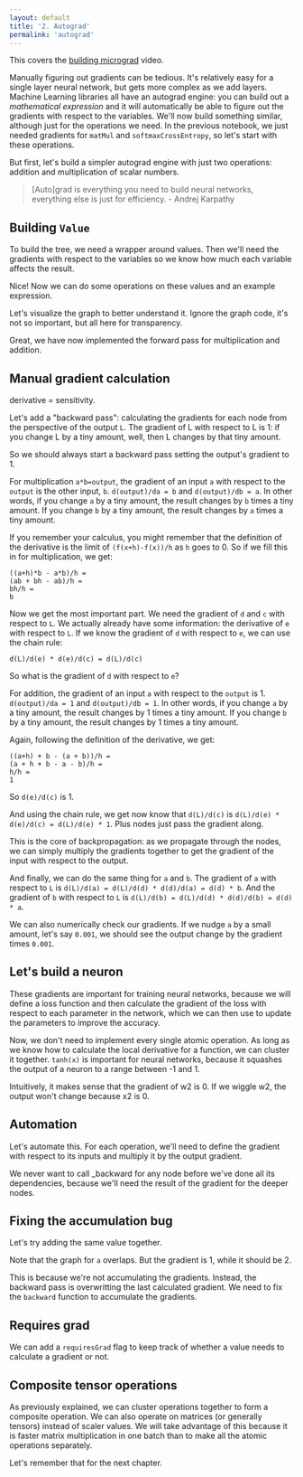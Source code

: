 ```yaml
---
layout: default
title: '2. Autograd'
permalink: 'autograd'
---
```


<aside>
    This covers the <a href="https://www.youtube.com/watch?v=VMj-3S1tku0">building micrograd</a> video.
</aside>

Manually figuring out gradients can be tedious. It's relatively easy for a
single layer neural network, but gets more complex as we add layers. Machine
Learning libraries all have an autograd engine: you can build out a
<em>mathematical expression</em> and it will automatically be able to figure out
the gradients with respect to the variables. We'll now build something similar,
although just for the operations we need. In the previous notebook, we just
needed gradients for `matMul` and `softmaxCrossEntropy`, so let's start with
these operations.

But first, let's build a simpler autograd engine with just two operations:
addition and multiplication of scalar numbers.

> [Auto]grad is everything you need to build neural networks, everything else is
just for efficiency. - Andrej Karpathy

## Building `Value`

To build the tree, we need a wrapper around values. Then we'll need the
gradients with respect to the variables so we know how much each variable
affects the result.

<script>
class Value {
    constructor(data) {
        this.data = data;
    }
}
const a = new Value(2);
</script>

Nice! Now we can do some operations on these values and an example expression.

<script>
class Value {
    constructor(data, _children = []) {
        this.data = data;
        this._prev = new Set( _children );
    }
    add(other) {
        const result = new Value(this.data + other.data, [ this, other ]);
        result._op = '+';
        return result;
    }
    mul(other) {
        const result = new Value(this.data * other.data, [ this, other ]);
        result._op = '*';
        return result;
    }
}
const a = new Value(2);
const b = new Value(-3);
const c = new Value(10);
const d = a.mul(b);
const e = d.add(c);
const f = new Value(-2);
const L = e.mul(f);
</script>

Let's visualize the graph to better understand it. Ignore the graph code, it's
not so important, but all here for transparency.

<script>
export { instance } from 'https://esm.sh/@viz-js/viz';
export { Graph } from 'https://esm.sh/@dagrejs/graphlib';
export { default as graphlibDot } from 'https://esm.sh/graphlib-dot';
</script>

<script>
const ids = new WeakMap();

function createId(node) {
    let id = ids.get(node);
    if (!id) {
        id = createId.counter++;
        ids.set(node, id);
    }
    return id;
}

createId.counter = 0;

function trace( root ) {
	const nodes = new Set();
	const edges = new Set();

	function build( node ) {
		if ( ! nodes.has( node ) ) {
			nodes.add( node );

			for ( const child of node._prev ) {
				edges.add( [ child, node ] );
				build( child );
			}
		}
	}

	build( root );

	return { nodes, edges };
}

async function drawDot(root) {
	const { nodes, edges } = trace( root );
	const graph = new Graph( { compound: true } );
    graph.setGraph({ rankdir: "LR" });

	for ( const node of nodes ) {
		node._id = createId(node);
		graph.setNode( node._id, {
            shape: 'record',
            // `grad` will be important later.
            label: [
                node.label,
                [ 'data', node.data ].join(': '),
                node.grad !== undefined ? [ 'grad', node.grad ].join(': ') : null
            ].filter( Boolean ).join(' | ')
        } );

		if ( node._op ) {
			graph.setNode( node._id + node._op, { label: node._op } );
			graph.setEdge( node._id + node._op, node._id );
		}
	}

	for ( const [ node, child ] of edges ) {
		graph.setEdge( node._id, child._id + child._op );
	}

	const viz = await instance();
    const dotString = graphlibDot.write(graph);
    return viz.renderSVGElement(dotString);
}

a.label = 'a';
b.label = 'b';
c.label = 'c';
d.label = 'd';
e.label = 'e';
f.label = 'f';
L.label = 'L';

print(await drawDot(L));
</script>

Great, we have now implemented the forward pass for multiplication and addition.

## Manual gradient calculation

derivative = sensitivity.

Let's add a "backward pass": calculating the gradients for each node from the
perspective of the output `L`. The gradient of L with respect to L is 1: if you
change L by a tiny amount, well, then L changes by that tiny amount.

So we should always start a backward pass setting the output's gradient to 1.

<script>
L.grad = 1;
print(await drawDot(L));
</script>

For multiplication `a*b=output`, the gradient of an input `a` with respect to
the `output` is the other input, `b`. `d(output)/da = b` and `d(output)/db = a`.
In other words, if you change `a` by a tiny amount, the result changes by `b`
times a tiny amount. If you change `b` by a tiny amount, the result changes by
`a` times a tiny amount.

If you remember your calculus, you might remember that the definition of the
derivative is the limit of `(f(x+h)-f(x))/h` as `h` goes to 0. So if we fill this in for multiplication, we get:

```
((a+h)*b - a*b)/h =
(ab + bh - ab)/h =
bh/h =
b
```

<script>
e.grad = f.data;
f.grad = e.data;
print(await drawDot(L));
</script>

Now we get the most important part. We need the gradient of `d` and `c` with
respect to `L`. We actually already have some information: the derivative of
`e` with respect to `L`. If we know the gradient of `d` with respect to `e`,
we can use the chain rule:

```
d(L)/d(e) * d(e)/d(c) = d(L)/d(c)
```

So what is the gradient of `d` with respect to `e`?

For addition, the gradient of an input `a` with respect to the `output` is 1.
`d(output)/da = 1` and `d(output)/db = 1`. In other words, if you change `a` by
a tiny amount, the result changes by 1 times a tiny amount. If you change `b` by
a tiny amount, the result changes by 1 times a tiny amount.

Again, following the definition of the derivative, we get:

```
((a+h) + b - (a + b))/h =
(a + h + b - a - b)/h =
h/h =
1
```

So `d(e)/d(c)` is 1.

And using the chain rule, we get now know that `d(L)/d(c)` is `d(L)/d(e) *
d(e)/d(c) = d(L)/d(e) * 1`. Plus nodes just pass the gradient along.

This is the core of backpropagation: as we propagate through the nodes, we can
simply multiply the gradients together to get the gradient of the input with
respect to the output.

<script>
c.grad = e.grad * 1;
d.grad = e.grad * 1;
print(await drawDot(L));
</script>

And finally, we can do the same thing for `a` and `b`. The gradient of `a` with
respect to `L` is `d(L)/d(a) = d(L)/d(d) * d(d)/d(a) = d(d) * b`. And the gradient
of `b` with respect to `L` is `d(L)/d(b) = d(L)/d(d) * d(d)/d(b) = d(d) * a`.

<script>
b.grad = d.grad * a.data;
a.grad = d.grad * b.data;
print(await drawDot(L));
</script>

We can also numerically check our gradients. If we nudge `a` by a small amount, let's say `0.001`, we should see the output change by the gradient times `0.001`.

<script>
function f(h) {
    const a = new Value(2);
    a.data += h;
    const b = new Value(-3);
    const c = new Value(10);
    const d = a.mul(b);
    const e = d.add(c);
    const f = new Value(-2);
    return e.mul(f);
}

const h = 0.001;
const L1 = f(0);
const L2 = f(h);
const numericalGradient = (L2.data - L1.data) / h;
const analyticalGradient = a.grad;
</script>

## Let's build a neuron

These gradients are important for training neural networks, because we will
define a loss function and then calculate the gradient of the loss with respect
to each parameter in the network, which we can then use to update the parameters
to improve the accuracy.

Now, we don't need to implement every single atomic operation. As long as we
know how to calculate the local derivative for a function, we can cluster it
together. `tanh(x)` is important for neural networks, because it squashes the
output of a neuron to a range between -1 and 1.

<script>
Value.prototype.tanh = function() {
    const x = this.data;
    const t = (Math.exp(2*x)-1)/(Math.exp(2*x)+1);
    const result = new Value(t, [this]);
    result._op = 'tanh';
    return result;
}

// Inputs x1, x2.
const x1 = new Value(2);
const x2 = new Value(0);
// Weights w1, w2.
const w1 = new Value(-3);
const w2 = new Value(1);
// Bias b.
const b = new Value(6.8813735870195432);
// Output.
const x1w1 = x1.mul(w1);
const x2w2 = x2.mul(w2);
const n = x1w1.add(x2w2).add(b);
const o = n.tanh();

x1.label = 'x1';
x2.label = 'x2';
w1.label = 'w1';
w2.label = 'w2';
b.label = 'bias';

// We should always set the output's gradient to 1.
o.grad = 1;
// If we look up the derivative of `tanh(x)`, we know it's `1 - tanh(x)^2`.
n.grad = o.grad * (1 - o.data**2);
// Remember addition just passes the gradient along (the derivative of addition is 1).
x1w1.grad = n.grad * 1;
x2w2.grad = n.grad * 1;
b.grad = n.grad * 1;
// Remember that the derivative of `mul` is the other input.
x1.grad = x1w1.grad * w1.data;
x2.grad = x2w2.grad * w2.data;
w1.grad = x1w1.grad * x1.data;
w2.grad = x2w2.grad * x2.data;

print(await drawDot(o));
</script>

Intuitively, it makes sense that the gradient of w2 is 0. If we wiggle w2, the
output won't change because x2 is 0.

## Automation

Let's automate this. For each operation, we'll need to define the gradient with
respect to its inputs and multiply it by the output gradient.

We never want to call _backward for any node before we've done all its
dependencies, because we'll need the result of the gradient for the deeper
nodes.

<script data-src="utils.js">
export function getTopologicalOrder( startNode ) {
    const result = [];
    const visited = new Set();
    const visiting = new Set();

    function visit( node ) {
        if ( visited.has( node ) || ! node._prev ) return;
        if ( visiting.has( node ) ) {
            throw new Error("Cycle detected in computation graph.");
        }
        visiting.add( node );
        for ( const child of node._prev ) visit( child );
        visiting.delete( node );
        visited.add( node );
        result.push( node );
    }

    visit( startNode );

    return result;
}
</script>

<script>
class Value {
    static operations = new Map();
    constructor(_data, _children = [], _op) {
        this.data = _data;
        this._op = _op;
        this._prev = _children;
    }
    static addOperation(operation, forward) {
        this.operations.set(operation, forward);
        this.prototype[operation] = function(...args) {
            return new Value( null, [ this, ...args ], operation );
        }
    }
    forward() {
        const order = getTopologicalOrder(this);

        for (const node of order) {
            if (node._op) {
                const forward = Value.operations.get(node._op);
                const args = node._prev;
                const [data, ...grads] = forward(...args.map(arg => {
                    return arg instanceof Value ? arg.data : arg;
                }));
                node.data = data;
                node._backward = () => {
                    for (const [i, gradCalc] of grads.entries()) {
                        const grad = gradCalc(node.grad);
                        const child = args[i];
                        child.grad = grad;
                    }
                };
            }
        }
    }
    backward() {
        const reversed = getTopologicalOrder(this).reverse();

        for (const node of reversed) {
            node.grad = 0;
        }

        this.grad = 1;

        for (const node of reversed) {
            node._backward?.();
        }
    }
}

Value.addOperation('add', (a, b) => [
    a + b,
    (grad) => grad,
    (grad) => grad
]);
Value.addOperation('mul', (a, b) => [
    a * b,
    (grad) => b * grad,
    (grad) => a * grad
]);
Value.addOperation('tanh', (a) => {
    const tanh = Math.tanh(a);
    return [
        tanh,
        (grad) => (1 - tanh**2) * grad
    ]
});

// Inputs x1, x2.
const x1 = new Value(2);
const x2 = new Value(0);
// Weights w1, w2.
const w1 = new Value(-3);
const w2 = new Value(1);
// Bias b.
const b = new Value(6.8813735870195432);
// Output.
const x1w1 = x1.mul(w1);
const x2w2 = x2.mul(w2);
const n = x1w1.add(x2w2).add(b);
const o = n.tanh();

x1.label = 'x1';
x2.label = 'x2';
w1.label = 'w1';
w2.label = 'w2';
b.label = 'bias';

o.forward();
o.backward();

print(await drawDot(o));
</script>

## Fixing the accumulation bug

Let's try adding the same value together.

<script>
const a = new Value(3);
const b = a.add(a);
b.forward();
b.backward();
print(await drawDot(b));
</script>

Note that the graph for `a` overlaps. But the gradient is 1, while it should be 2.

This is because we're not accumulating the gradients. Instead, the backward pass
is overwritting the last calculated gradient. We need to fix the `backward` function to
accumulate the gradients.

<script>
Value.prototype.forward = function() {
    const order = getTopologicalOrder(this);

    for (const node of order) {
        if (node._op) {
            const forward = Value.operations.get(node._op);
            const args = node._prev;
            const [data, ...grads] = forward(...args.map(arg => {
                return arg instanceof Value ? arg.data : arg;
            }));
            node.data = data;
            node._backward = () => {
                for (const [i, gradCalc] of grads.entries()) {
                    const grad = gradCalc(node.grad);
                    const child = args[i];
                    child.grad += grad;
                }
            };
        }
    }
}
const a = new Value(3);
const b = a.add(a);
b.forward();
b.backward();
print(await drawDot(b));
</script>

## Requires grad

We can add a `requiresGrad` flag to keep track of whether a value needs to
calculate a gradient or not.

## Composite tensor operations

As previously explained, we can cluster operations together to form a composite
operation. We can also operate on matrices (or generally tensors) instead
of scaler values. We will take advantage of this because it is faster matrix
multiplication in one batch than to make all the atomic operations separately.

Let's remember that for the next chapter.
